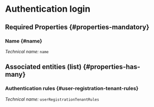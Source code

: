 # Authentication login
<!--- THIS FILE IS GENERATED PLEASE DO NOT EDIT IT DIRECTLY --->



<OH code="authentificationConnection"/>




## Required Properties {#properties-mandatory}
    
### Name {#name}



*Technical name:* ```name```
<PH code="authentificationConnection:name"/>

    





## Associated entities (list) {#properties-has-many}

### Authentication rules {#user-registration-tenant-rules}



*Technical name:* ```userRegistrationTenantRules```
<PH code="authentificationConnection:userRegistrationTenantRules"/>




